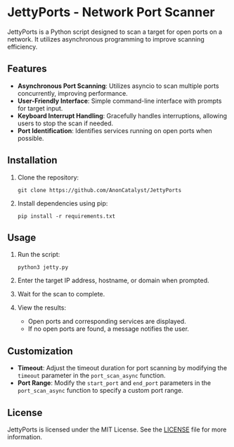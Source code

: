 # JettyPorts - Network Port Scanner

JettyPorts is a Python script designed to scan a target for open ports on a network. It utilizes asynchronous programming to improve scanning efficiency.

## Features

- **Asynchronous Port Scanning**: Utilizes asyncio to scan multiple ports concurrently, improving performance.
- **User-Friendly Interface**: Simple command-line interface with prompts for target input.
- **Keyboard Interrupt Handling**: Gracefully handles interruptions, allowing users to stop the scan if needed.
- **Port Identification**: Identifies services running on open ports when possible.

## Installation

1. Clone the repository:
   ```
   git clone https://github.com/AnonCatalyst/JettyPorts
   ```

2. Install dependencies using pip:
   ```
   pip install -r requirements.txt
   ```

## Usage

1. Run the script:
   ```
   python3 jetty.py
   ```

2. Enter the target IP address, hostname, or domain when prompted.

3. Wait for the scan to complete.

4. View the results:
   - Open ports and corresponding services are displayed.
   - If no open ports are found, a message notifies the user.

## Customization

- **Timeout**: Adjust the timeout duration for port scanning by modifying the `timeout` parameter in the `port_scan_async` function.
- **Port Range**: Modify the `start_port` and `end_port` parameters in the `port_scan_async` function to specify a custom port range.

## License

JettyPorts is licensed under the MIT License. See the [LICENSE](LICENSE) file for more information.
